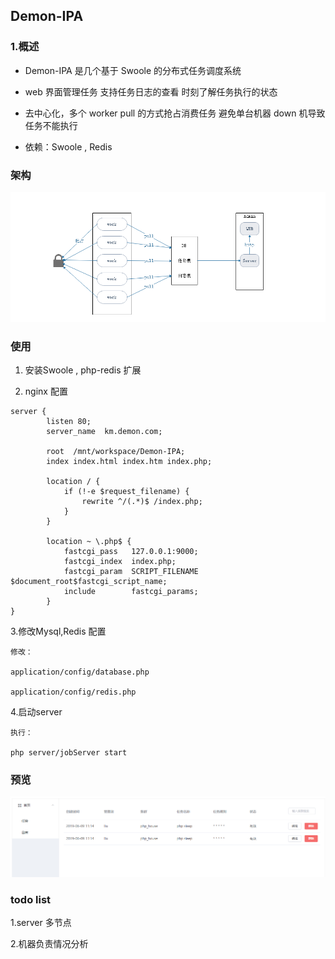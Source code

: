 ## Demon-IPA

### 1.概述

* Demon-IPA 是几个基于 Swoole 的分布式任务调度系统

* web 界面管理任务 支持任务日志的查看 时刻了解任务执行的状态

* 去中心化，多个 worker pull 的方式抢占消费任务 避免单台机器 down 机导致任务不能执行

* 依赖：Swoole , Redis

### 架构


![HTTP](application/views/pic/jiagou.png)

### 使用

1. 安装Swoole , php-redis 扩展

2. nginx 配置

~~~
server {
        listen 80;
        server_name  km.demon.com;

        root  /mnt/workspace/Demon-IPA;
        index index.html index.htm index.php;
    
        location / {
            if (!-e $request_filename) {
                rewrite ^/(.*)$ /index.php;
            }
        }

        location ~ \.php$ {
            fastcgi_pass   127.0.0.1:9000;
            fastcgi_index  index.php;
            fastcgi_param  SCRIPT_FILENAME  $document_root$fastcgi_script_name;
            include        fastcgi_params;
        }
}

~~~

3.修改Mysql,Redis 配置

```
修改：

application/config/database.php

application/config/redis.php
```

4.启动server

```
执行：

php server/jobServer start
```

### 预览

![HTTP](application/views/pic/admin.png)

### todo list

1.server 多节点

2.机器负责情况分析

